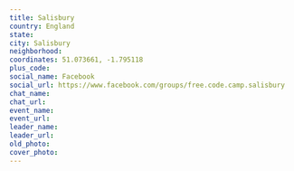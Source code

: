 ```yaml
---
title: Salisbury
country: England
state: 
city: Salisbury
neighborhood: 
coordinates: 51.073661, -1.795118
plus_code:
social_name: Facebook
social_url: https://www.facebook.com/groups/free.code.camp.salisbury
chat_name:
chat_url:
event_name:
event_url:
leader_name:
leader_url:
old_photo: 
cover_photo:
---
```

